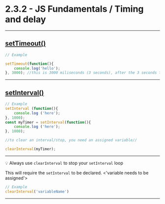 # 2.3.2 - JS Fundamentals / Timing and delay

---

## [setTimeout()](https://www.w3schools.com/jsref/met_win_settimeout.asp)

```js
// Example

setTimeout(function(){
    console.log('hello');
}, 3000); //this is 3000 miliseconds (3 seconds), after the 3 seconds the console will print HELLO
```

---

## [setInterval()](https://www.w3schools.com/jsref/met_win_setinterval.asp)

```js
// Example
setInterval (function(){
    console.log ('here');
}, 1000);
const myTimer = setInterval(function(){
    console.log ('here');
}, 1000);

//to clear an interval/stop, you need an assigned variable//

clearInterval(myTimer);
```

---

💡 Always use `clearInterval` to stop your `setInterval` loop

This will require the `setInterval` to be declared. <'variable needs to be assigned'>

```js
// Example
clearInterval('variableName')
```

---


